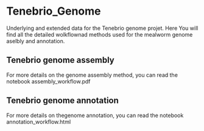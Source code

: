 # Tenebrio_Genome
Underlying and extended data for the Tenebrio genome projet. Here You will find all the detailed wolkflownad methods used for the mealworm genome aselbly and annotation.
## Tenebrio genome assembly
For more details on the genome assembly method, you can read the notebook assembly_workflow.pdf
## Tenebrio genome annotation
For more details on thegenome annotation, you can read the notebook annotation_workflow.html


